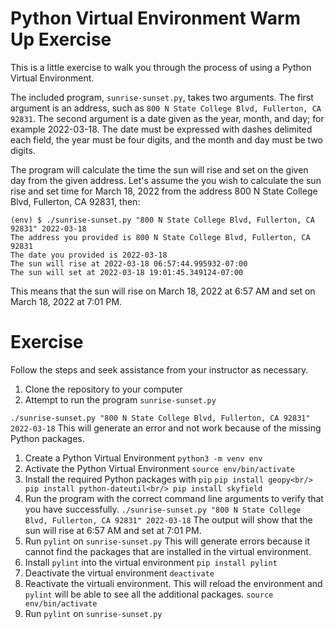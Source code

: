 
# Python Virtual Environment Warm Up Exercise

This is a little exercise to walk you through the process of using a Python Virtual Environment.

The included program, `sunrise-sunset.py`, takes two arguments. The first argument is an address, such as `800 N State College Blvd, Fullerton, CA 92831`. The second argument is a date given as the year, month, and day; for example 2022-03-18. The date must be expressed with dashes delimited each field, the year must be four digits, and the month and day must be two digits.

The program will calculate the time the sun will rise and set on the given day from the given address. Let's assume the you wish to calculate the sun rise and set time for March 18, 2022 from the address 800 N State College Blvd, Fullerton, CA 92831, then:
```
(env) $ ./sunrise-sunset.py "800 N State College Blvd, Fullerton, CA 92831" 2022-03-18
The address you provided is 800 N State College Blvd, Fullerton, CA 92831
The date you provided is 2022-03-18
The sun will rise at 2022-03-18 06:57:44.995932-07:00
The sun will set at 2022-03-18 19:01:45.349124-07:00
```
This means that the sun will rise on March 18, 2022 at 6:57 AM and set on March 18, 2022 at 7:01 PM.

# Exercise
Follow the steps and seek assistance from your instructor as necessary.

1. Clone the repository to your computer
1. Attempt to run the program `sunrise-sunset.py`

`./sunrise-sunset.py "800 N State College Blvd, Fullerton, CA 92831" 2022-03-18`
This will generate an error and not work because of the missing Python packages.

1. Create a Python Virtual Environment
    `python3 -m venv env`
1. Activate the Python Virtual Environment
    `source env/bin/activate`
1. Install the required Python packages with `pip`
    `pip install geopy<br/>
    pip install python-dateutil<br/>
    pip install skyfield`
1. Run the program with the correct command line arguments to verify that you have successfully.
    `./sunrise-sunset.py "800 N State College Blvd, Fullerton, CA 92831" 2022-03-18`
    The output will show that the sun will rise at 6:57 AM and set at 7:01 PM.
1. Run `pylint` on `sunrise-sunset.py`
    This will generate errors because it cannot find the packages that are installed in the virtual environment.
1. Install `pylint` into the virtual environment
    `pip install pylint`
1. Deactivate the virtual environment
    `deactivate`
1. Reactivate the virtuali environment. This will reload the environment and `pylint` will be able to see all the additional packages.
    `source env/bin/activate`
1. Run `pylint` on `sunrise-sunset.py`
